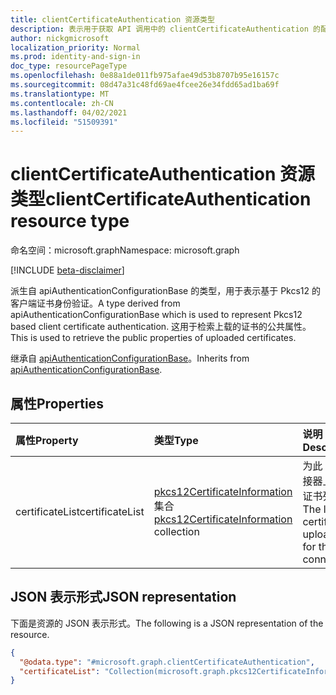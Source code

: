 ```yaml
---
title: clientCertificateAuthentication 资源类型
description: 表示用于获取 API 调用中的 clientCertificateAuthentication 的配置。
author: nickgmicrosoft
localization_priority: Normal
ms.prod: identity-and-sign-in
doc_type: resourcePageType
ms.openlocfilehash: 0e88a1de011fb975afae49d53b8707b95e16157c
ms.sourcegitcommit: 08d47a31c48fd69ae4fcee26e34fdd65ad1ba69f
ms.translationtype: MT
ms.contentlocale: zh-CN
ms.lasthandoff: 04/02/2021
ms.locfileid: "51509391"
---
```

# <a name="clientcertificateauthentication-resource-type"></a><span data-ttu-id="d4787-103">clientCertificateAuthentication 资源类型</span><span class="sxs-lookup"><span data-stu-id="d4787-103">clientCertificateAuthentication resource type</span></span>

<span data-ttu-id="d4787-104">命名空间：microsoft.graph</span><span class="sxs-lookup"><span data-stu-id="d4787-104">Namespace: microsoft.graph</span></span>

[!INCLUDE [beta-disclaimer](../../includes/beta-disclaimer.md)]

<span data-ttu-id="d4787-105">派生自 apiAuthenticationConfigurationBase 的类型，用于表示基于 Pkcs12 的客户端证书身份验证。</span><span class="sxs-lookup"><span data-stu-id="d4787-105">A type derived from apiAuthenticationConfigurationBase which is used to represent Pkcs12 based client certificate authentication.</span></span> <span data-ttu-id="d4787-106">这用于检索上载的证书的公共属性。</span><span class="sxs-lookup"><span data-stu-id="d4787-106">This is used to retrieve the public properties of uploaded certificates.</span></span>

<span data-ttu-id="d4787-107">继承自 [apiAuthenticationConfigurationBase](../resources/apiauthenticationconfigurationbase.md)。</span><span class="sxs-lookup"><span data-stu-id="d4787-107">Inherits from [apiAuthenticationConfigurationBase](../resources/apiauthenticationconfigurationbase.md).</span></span>

## <a name="properties"></a><span data-ttu-id="d4787-108">属性</span><span class="sxs-lookup"><span data-stu-id="d4787-108">Properties</span></span>

|<span data-ttu-id="d4787-109">属性</span><span class="sxs-lookup"><span data-stu-id="d4787-109">Property</span></span>|<span data-ttu-id="d4787-110">类型</span><span class="sxs-lookup"><span data-stu-id="d4787-110">Type</span></span>|<span data-ttu-id="d4787-111">说明</span><span class="sxs-lookup"><span data-stu-id="d4787-111">Description</span></span>|
|:---|:---|:---|
|<span data-ttu-id="d4787-112">certificateList</span><span class="sxs-lookup"><span data-stu-id="d4787-112">certificateList</span></span>| <span data-ttu-id="d4787-113">[pkcs12CertificateInformation](../resources/pkcs12CertificateInformation.md) 集合</span><span class="sxs-lookup"><span data-stu-id="d4787-113">[pkcs12CertificateInformation](../resources/pkcs12CertificateInformation.md) collection</span></span>| <span data-ttu-id="d4787-114">为此 API 连接器上载的证书列表。</span><span class="sxs-lookup"><span data-stu-id="d4787-114">The list of certificates uploaded for this API connector.</span></span>|

## <a name="json-representation"></a><span data-ttu-id="d4787-115">JSON 表示形式</span><span class="sxs-lookup"><span data-stu-id="d4787-115">JSON representation</span></span>

<span data-ttu-id="d4787-116">下面是资源的 JSON 表示形式。</span><span class="sxs-lookup"><span data-stu-id="d4787-116">The following is a JSON representation of the resource.</span></span>
<!-- {
  "blockType": "resource",
  "@odata.type": "microsoft.graph.clientCertificateAuthentication"
}
-->

``` json
{
  "@odata.type": "#microsoft.graph.clientCertificateAuthentication",
  "certificateList": "Collection(microsoft.graph.pkcs12CertificateInformation)",
}
```
